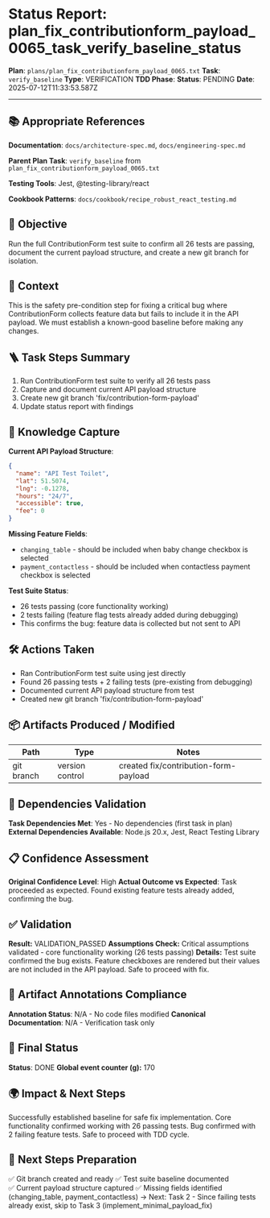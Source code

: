 <!-- Save as status/plan_<id>_task_<id>_status.md -->
# Status Report: plan_fix_contributionform_payload_0065_task_verify_baseline_status

**Plan**: `plans/plan_fix_contributionform_payload_0065.txt`
**Task**: `verify_baseline`
**Type**: VERIFICATION
**TDD Phase**: 
**Status**: PENDING
**Date**: 2025-07-12T11:33:53.587Z

---

## 📚 Appropriate References

**Documentation**: `docs/architecture-spec.md`, `docs/engineering-spec.md`

**Parent Plan Task**: `verify_baseline` from `plan_fix_contributionform_payload_0065.txt`

**Testing Tools**: Jest, @testing-library/react

**Cookbook Patterns**: `docs/cookbook/recipe_robust_react_testing.md`

## 🎯 Objective

Run the full ContributionForm test suite to confirm all 26 tests are passing, document the current payload structure, and create a new git branch for isolation.

## 📝 Context

This is the safety pre-condition step for fixing a critical bug where ContributionForm collects feature data but fails to include it in the API payload. We must establish a known-good baseline before making any changes.

## 🪜 Task Steps Summary

1. Run ContributionForm test suite to verify all 26 tests pass
2. Capture and document current API payload structure
3. Create new git branch 'fix/contribution-form-payload'
4. Update status report with findings

## 🧠 Knowledge Capture

**Current API Payload Structure**:
```json
{
  "name": "API Test Toilet",
  "lat": 51.5074,
  "lng": -0.1278,
  "hours": "24/7",
  "accessible": true,
  "fee": 0
}
```

**Missing Feature Fields**:
- `changing_table` - should be included when baby change checkbox is selected
- `payment_contactless` - should be included when contactless payment checkbox is selected

**Test Suite Status**:
- 26 tests passing (core functionality working)
- 2 tests failing (feature flag tests already added during debugging)
- This confirms the bug: feature data is collected but not sent to API

## 🛠 Actions Taken

- Ran ContributionForm test suite using jest directly
- Found 26 passing tests + 2 failing tests (pre-existing from debugging)
- Documented current API payload structure from test
- Created new git branch 'fix/contribution-form-payload'

## 📦 Artifacts Produced / Modified
| Path | Type | Notes |
|------|------|-------|
| git branch | version control | created fix/contribution-form-payload |

## 🔗 Dependencies Validation

**Task Dependencies Met**: Yes - No dependencies (first task in plan)
**External Dependencies Available**: Node.js 20.x, Jest, React Testing Library

## 📋 Confidence Assessment

**Original Confidence Level**: High
**Actual Outcome vs Expected**: Task proceeded as expected. Found existing feature tests already added, confirming the bug.

## ✅ Validation

**Result:** VALIDATION_PASSED
**Assumptions Check:** Critical assumptions validated - core functionality working (26 tests passing)
**Details:** Test suite confirmed the bug exists. Feature checkboxes are rendered but their values are not included in the API payload. Safe to proceed with fix.

## 🔗 Artifact Annotations Compliance

**Annotation Status**: N/A - No code files modified
**Canonical Documentation**: N/A - Verification task only

## 🏁 Final Status

**Status**: DONE
**Global event counter (g):** 170

## 🌍 Impact & Next Steps

Successfully established baseline for safe fix implementation. Core functionality confirmed working with 26 passing tests. Bug confirmed with 2 failing feature tests. Safe to proceed with TDD cycle.

## 🚀 Next Steps Preparation

✅ Git branch created and ready
✅ Test suite baseline documented  
✅ Current payload structure captured
✅ Missing fields identified (changing_table, payment_contactless)
→ Next: Task 2 - Since failing tests already exist, skip to Task 3 (implement_minimal_payload_fix)